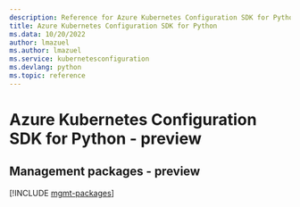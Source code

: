 ```yaml
---
description: Reference for Azure Kubernetes Configuration SDK for Python
title: Azure Kubernetes Configuration SDK for Python
ms.data: 10/20/2022
author: lmazuel
ms.author: lmazuel
ms.service: kubernetesconfiguration
ms.devlang: python
ms.topic: reference
---
```

# Azure Kubernetes Configuration SDK for Python - preview

## Management packages - preview
[!INCLUDE [mgmt-packages](kubernetes-configuration-mgmt-index.md)]
